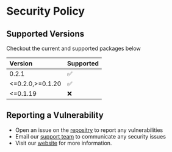 # Security Policy

## Supported Versions

Checkout the current and supported packages below

| Version           | Supported          |
|:------------------|:-------------------|
|      0.2.1        | :white_check_mark: |  
| <=0.2.0,>=0.1.20  | :white_check_mark: |
|      <=0.1.19     |  :x:               |

## Reporting a Vulnerability

- Open an issue on the [repositry](https://github.com/FL03/concision/issues) to report any vulnerabilities
- Email our [support team](mailto:support@scsys.io) to communicate any security issues
- Visit our [website](https://scsys.io/) for more information.
